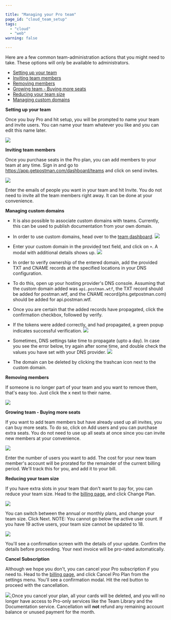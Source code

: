 ```yaml
---

title: "Managing your Pro team"
page_id: "cloud_team_setup"
tags: 
  - "cloud"
  - "web"
warning: false

---
```


Here are a few common team-administration actions that you might need to take. These options will only be available to administrators.

* [Setting up your team][0]
* [Inviting team members][1]
* [Removing members][2]
* [Growing team - Buying more seats][3]
* [Reducing your team size][4]
* [Managing custom domains][13]

**Setting up your team**

Once you buy Pro and hit setup, you will be prompted to name your team and invite users. You can name your team whatever you like and you can edit this name later.

[![](https://www.getpostman.com/img/v1/docs/cloud_team_setup/cloud_team_setup_1.png)
][5]
  

**Inviting team members**

Once you purchase seats in the Pro plan, you can add members to your team at any time. 
Sign in and go to https://app.getpostman.com/dashboard/teams and click on send invites.

[![](https://www.getpostman.com/img/v1/docs/cloud_team_setup/cloud_team_setup_2.png)
][6]

Enter the emails of people you want in your team and hit Invite. You do not need to invite all the team members right away. It can be done at your convenience.
  
**Managing custom domains**

* It is also possible to associate custom domains with teams. Currently, this can be used to publish documentation from your own domain.

* In order to use custom domains, head over to the [team dashboard][13].
[![](https://static.getpostman.com/postman-docs/1c2518a3-945d-47d7-836e-cd6df63becc3.png)][14]

* Enter your custom domain in the provided text field, and click on `+`. A modal with additional details shows up.
[![](https://static.getpostman.com/postman-docs/156fa7c6-78cd-4009-8cdd-40f073553ac7.png)][15]

* In order to verify ownership of the entered domain, add the provided TXT and CNAME records at the specified locations in your DNS configuration.

* To do this, open up your hosting provider's DNS console. Assuming that the custom domain added was `api.postman.wtf`,
the TXT record should be added for postman.wtf, and the CNAME record(phs.getpostman.com) should be added for api.postman.wtf.

* Once you are certain that the added records have propagated, click the confirmation checkbox, followed by verify.

* If the tokens were added correctly, and had propagated, a green popup indicates successful verification.
[![](https://static.getpostman.com/postman-docs/b3a7659a-a3b3-488c-97d8-cff43297d7df.png)][16]

* Sometimes, DNS settings take time to propagate (upto a day). In case you see the error below, try again after some time, and double check the values you have set with your DNS provider.
[![](https://static.getpostman.com/postman-docs/6aedab23-5aac-47db-9acf-fa8d9d52b172.png)][17]

* The domain can be deleted by clicking the trashcan icon next to the custom domain.


**Removing members**

If someone is no longer part of your team and you want to remove them, that's easy too. Just click the x next to their name.

[![](https://www.getpostman.com/img/v1/docs/cloud_team_setup/cloud_team_setup_3.png)
][7]
  

**Growing team - Buying more seats**

If you want to add team members but have already used up all invites, you can buy more seats. To do so, click on Add users and you can purchase extra seats. You do not need to use up all seats at once since you can invite new members at your convenience. 

[![](https://www.getpostman.com/img/v1/docs/cloud_team_setup/cloud_team_setup_5.png)
][8]

Enter the number of users you want to add. The cost for your new team member's account will be prorated for the remainder of the current billing period. We'll track this for you, and add it to your bill.
  

**Reducing your team size**

If you have extra slots in your team that don't want to pay for, you can reduce your team size. Head to the [billing page][9], and click Change Plan.

[![](https://www.getpostman.com/img/v1/docs/cloud_team_setup/cloud_team_setup_6.png)
][10]

You can switch between the annual or monthly plans, and change your team size. Click Next. NOTE: You cannot go below the active user count. If you have 19 active users, your team size cannot be updated to 18\.

[![](https://www.getpostman.com/img/v1/docs/cloud_team_setup/cloud_team_setup_7.png)
][11]

You'll see a confirmation screen with the details of your update. Confirm the details before proceeding. Your next invoice will be pro-rated automatically.
  

**Cancel Subscription**

Although we hope you don't, you can cancel your Pro subscription if you need to. Head to the [billing page][9], and click Cancel Pro Plan from the settings menu. You'll see a confirmation modal. Hit the red button to proceed with the cancellation.

[![](https://www.getpostman.com/img/v1/docs/cloud_team_setup/cloud_team_setup_8.png)
][12]
Once you cancel your plan, all your cards will be deleted, and you will no longer have access to Pro-only services like the Team Library and the Documentation service. Cancellation will **not** refund any remaining account balance or unused payment for the month.


[0]: https://www.getpostman.com/#setting-up
[1]: https://www.getpostman.com/#inviting
[2]: https://www.getpostman.com/#uninviting
[3]: https://www.getpostman.com/#adding-seats
[4]: https://www.getpostman.com/#removing-seats
[5]: https://www.getpostman.com/img/v1/docs/cloud_team_setup/cloud_team_setup_1.png
[6]: https://www.getpostman.com/.../img/v1/docs/cloud_team_setup/cloud_team_setup_2.png
[7]: https://www.getpostman.com/img/v1/docs/cloud_team_setup/cloud_team_setup_3.png
[8]: https://www.getpostman.com/img/v1/docs/cloud_team_setup/cloud_team_setup_5.png
[9]: https://app.getpostman.com/pay/billing
[10]: https://www.getpostman.com/img/v1/docs/cloud_team_setup/cloud_team_setup_6.png
[11]: https://www.getpostman.com/img/v1/docs/cloud_team_setup/cloud_team_setup_7.png
[12]: https://www.getpostman.com/img/v1/docs/cloud_team_setup/cloud_team_setup_8.png
[13]: https://app.getpostman.com/dashboard/teams/edit
[14]: https://static.getpostman.com/postman-docs/1c2518a3-945d-47d7-836e-cd6df63becc3.png
[15]: https://static.getpostman.com/postman-docs/156fa7c6-78cd-4009-8cdd-40f073553ac7.png
[16]: https://static.getpostman.com/postman-docs/b3a7659a-a3b3-488c-97d8-cff43297d7df.png
[17]: https://static.getpostman.com/postman-docs/6aedab23-5aac-47db-9acf-fa8d9d52b172.png
